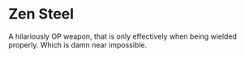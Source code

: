 Zen Steel
=========

A hilariously OP weapon, that is only effectively when being wielded properly.  Which is damn near impossible.
